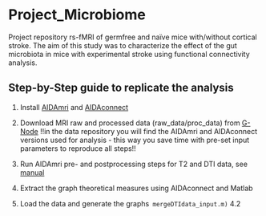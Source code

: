 # Project_Microbiome
Project repository rs-fMRI of germfree and naïve mice with/without cortical stroke. 
The aim of this study was to characterize the effect of the gut microbiota in mice with experimental stroke using functional connectivity analysis. 

## Step-by-Step guide to replicate the analysis

1. Install [AIDAmri](https://github.com/aswendtlab/AIDAmri) and [AIDAconnect](https://github.com/aswendtlab/AIDAconnect)

2. Download MRI raw and processed data (raw_data/proc_data) from [G-Node](https://doi.org/10.12751/g-node.699mgv)
!!in the data repository you will find the AIDAmri and AIDAconnect versions used for analysis - this way you save time with pre-set input parameters to reproduce all steps!!

3. Run AIDAmri pre- and postprocessing steps for T2 and DTI data, see [manual](https://github.com/aswendtlab/AIDAmri/blob/master/manual.pdf)

4. Extract the graph theoretical measures using AIDAconnect and Matlab
  4. Load the data and generate the graphs``` mergeDTIdata_input.m)```
4.2
  

